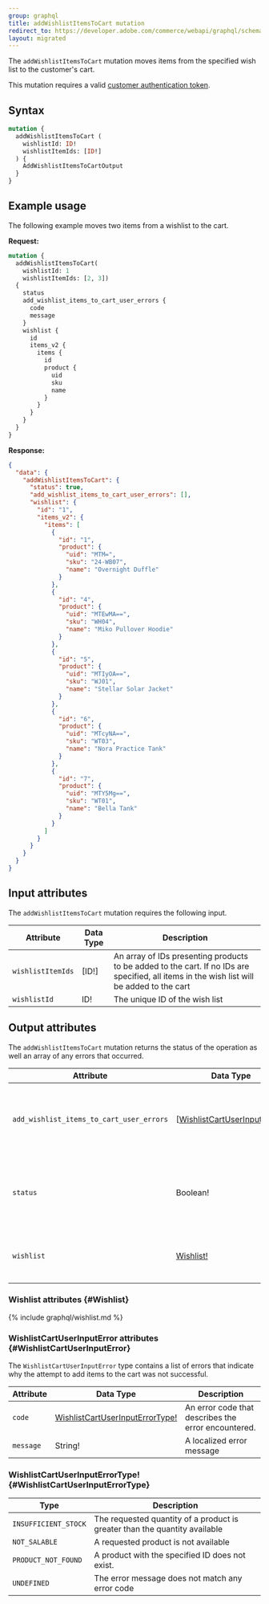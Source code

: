 ```yaml
---
group: graphql
title: addWishlistItemsToCart mutation
redirect_to: https://developer.adobe.com/commerce/webapi/graphql/schema/wishlist/mutations/add-items-to-cart/
layout: migrated
---
```

The `addWishlistItemsToCart` mutation moves items from the specified wish list to the customer's cart.

This mutation requires a valid [customer authentication token]({{page.baseurl}}/graphql/mutations/generate-customer-token.html).

## Syntax

```graphql
mutation {
  addWishlistItemsToCart (
    wishlistId: ID!
    wishlistItemIds: [ID!]
  ) {
    AddWishlistItemsToCartOutput
  }
}
```

## Example usage

The following example moves two items from a wishlist to the cart.

**Request:**

```graphql
mutation {
  addWishlistItemsToCart(
    wishlistId: 1
    wishlistItemIds: [2, 3])
  {
    status
    add_wishlist_items_to_cart_user_errors {
      code
      message
    }
    wishlist {
      id
      items_v2 {
        items {
          id
          product {
            uid
            sku
            name
          }
        }
      }
    }
  }
}
```

**Response:**

``` json
{
  "data": {
    "addWishlistItemsToCart": {
      "status": true,
      "add_wishlist_items_to_cart_user_errors": [],
      "wishlist": {
        "id": "1",
        "items_v2": {
          "items": [
            {
              "id": "1",
              "product": {
                "uid": "MTM=",
                "sku": "24-WB07",
                "name": "Overnight Duffle"
              }
            },
            {
              "id": "4",
              "product": {
                "uid": "MTEwMA==",
                "sku": "WH04",
                "name": "Miko Pullover Hoodie"
              }
            },
            {
              "id": "5",
              "product": {
                "uid": "MTIyOA==",
                "sku": "WJ01",
                "name": "Stellar Solar Jacket"
              }
            },
            {
              "id": "6",
              "product": {
                "uid": "MTcyNA==",
                "sku": "WT03",
                "name": "Nora Practice Tank"
              }
            },
            {
              "id": "7",
              "product": {
                "uid": "MTY5Mg==",
                "sku": "WT01",
                "name": "Bella Tank"
              }
            }
          ]
        }
      }
    }
  }
}
```

## Input attributes

The `addWishlistItemsToCart` mutation requires the following input.

Attribute |  Data Type | Description
--- | --- | ---
`wishlistItemIds`| [ID!] | An array of IDs presenting products to be added to the cart. If no IDs are specified, all items in the wish list will be added to the cart
`wishlistId`| ID! | The unique ID of the wish list

## Output attributes

The `addWishlistItemsToCart` mutation returns the status of the operation as well an array of any errors that occurred.

Attribute |  Data Type | Description
--- | --- | ---
`add_wishlist_items_to_cart_user_errors` | [[WishlistCartUserInputError!](#WishlistCartUserInputError)] | Indicates why the attempt to add items to the wish list was not successful
`status` | Boolean! | Indicates whether the attempt to add items to the cart was successful
`wishlist` | [Wishlist!](#Wishlist) | The wish list after moving items to the cart

### Wishlist attributes {#Wishlist}

{% include graphql/wishlist.md %}

### WishlistCartUserInputError attributes {#WishlistCartUserInputError}

The `WishlistCartUserInputError` type contains a list of errors that indicate why the attempt to add items to the cart was not successful.

Attribute |  Data Type | Description
--- | --- | ---
`code` | [WishlistCartUserInputErrorType!](#WishlistCartUserInputErrorType) | An error code that describes the error encountered.
`message` | String! | A localized error message

### WishlistCartUserInputErrorType! {#WishlistCartUserInputErrorType}

Type | Description
--- | ---
`INSUFFICIENT_STOCK` | The requested quantity of a product is greater than the quantity available
`NOT_SALABLE` | A requested product is not available
`PRODUCT_NOT_FOUND` | A product with the specified ID does not exist.
`UNDEFINED` | The error message does not match any error code

